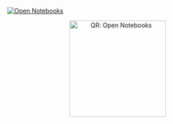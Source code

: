 <!-- Button -->
[![Open Notebooks](https://img.shields.io/badge/Open%20Notebooks-Launch-blue?style=for-the-badge&logo=jupyter&logoColor=white)](https://python101-sage.vercel.app)

<!-- QR code (auto-switches for dark/light GitHub themes) -->
<p align="center">
  <a href="https://python101-sage.vercel.app">
    <picture>
      <!-- dark mode -->
      <source media="(prefers-color-scheme: dark)" srcset="https://quickchart.io/qr?text=https%3A%2F%2Fpython101-sage.vercel.app%2Fnotebooks&dark=ffffff&light=111111&ecLevel=Q&size=220">
      <!-- light mode -->
      <img src="https://quickchart.io/qr?text=https%3A%2F%2Fpython101-sage.vercel.app%2Fnotebooks&dark=000000&light=ffffff&ecLevel=Q&size=220" alt="QR: Open Notebooks" width="220" height="220">
    </picture>
  </a>
</p>

